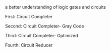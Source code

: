 a better understanding of logic gates and circuits

First: Circuit Completer

Second: Circuit Completer- Gray Code

Third: Circuit Completer- Optimized

Fourth: Circuit Reducer


